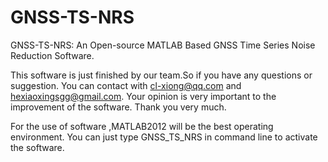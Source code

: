 # GNSS-TS-NRS
GNSS-TS-NRS: An Open-source MATLAB Based GNSS Time Series Noise Reduction Software.

This software is just finished by our team.So if you have any questions or suggestion.
You can contact with cl-xiong@qq.com and hexiaoxingsgg@gmail.com.
Your opinion is very important to the improvement of the software.
Thank you very much.

For the use of software ,MATLAB2012 will be the best operating environment.
You can just type GNSS_TS_NRS in command line to activate the software.
